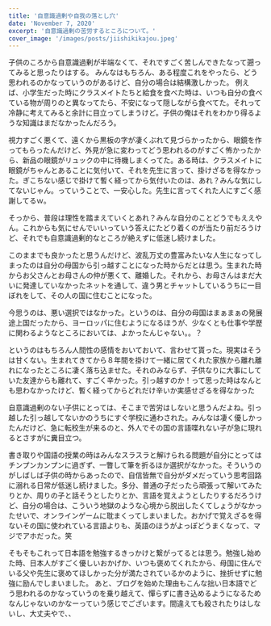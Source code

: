 ```yaml
---
title: '自意識過剰や自我の落とし穴'
date: 'November 7, 2020'
excerpt: '自意識過剰の苦労するところについて。'
cover_image: '/images/posts/jiishikikajou.jpeg'
---
```


子供のころから自意識過剰が半端なくて、それですごく苦しんできたなって遡ってみると思ったりはする。 みんなはもちろん、ある程度これをやったら、どう思われるのかなっていうのがあるけど、自分の場合は結構激しかった。 例えば、小学生だった時にクラスメイトたちと給食を食べた時は、いつも自分の食べている物が周りのと異なってたら、不安になって隠しながら食べてた。それって冷静に考えてみると余計に目立ってしまうけど。子供の俺はそれをわかり得るような知識はまだなかったんだろう。

視力すごく悪くて、遠くから黒板の字が凄くぶれて見づらかったから、眼鏡を作ってもらったんだけど、外見が急に変わってどう思われるのがすごく怖かったから、新品の眼鏡がリュックの中に待機しまくってた。ある時は、クラスメイトに眼鏡がちゃんとあることに気付いて、それを先生に言って、掛けざるを得なかった。ぎこちない感じで掛けて暫く経ってから気付いたのは、あれ？みんな気にしてないじゃん。っていうことで、一安心した。先生に言ってくれた人にすごく感謝してるｗ。

そっから、普段は理性を踏まえていくとあれ？みんな自分のことどうでもええやん。これからも気にせんでいいっていう答えにたどり着くのが当たり前だろうけど、それでも自意識過剰的なところが絶えずに低迷し続けました。

このままでも良かったと思うんだけど、波乱万丈の豊富みたいな人生になってしまったのは自分の母国から引っ越すことになった時からだとは思う。生まれた時からお父さんとお母さんの仲が悪くて、離婚した。それから、お母さんはまだ大いに発達していなかったネットを通して、違う男とチャットしているうちに一目ぼれをして、その人の国に住むことになった。

今思うのは、悪い選択ではなかった。というのは、自分の母国はまぁまぁの発展途上国だったから、ヨーロッパに住むようになるほうが、少なくとも仕事や学歴に関わるようなところにおいては、よかったんじゃない。。？

というのはもちろん人間性の感情をおいておいて、言わせて貰った。現実はそうは甘くない。生まれてきてから８年間を掛けて一緒に居てくれた家族から離れ離れになったところに凄く落ち込ませた。それのみならず、子供なりに大事にしていた友達からも離れて、すごく辛かった。引っ越すのか！って思った時はなんとも思わなかったけど、暫く経ってからどれだけ辛いか実感せざるを得なかった

自意識過剰のない子供にとっては、そこまで苦労はしないと思うんだよね。引っ越した引っ越してないかのうちにすぐ学校に通わされた。みんなは凄く優しかったんだけど、急に転校生が来るのと、外人でその国の言語喋れない子が急に現れるとさすがに糞目立つ。

書き取りや国語の授業の時はみんなスラスラと解けられる問題が自分にとってはチンプンカンプンに過ぎず、一瞥して筆を折るほか選択がなかった。そういうのがしばしば子供の時からあったので、自信皆無で自分がダメだっていう思考回路に溺れる日常が低迷し続けました。多分、普通の子だったら頑張って解いてみたりとか、周りの子と話そうとしたりとか、言語を覚えようとしたりするだろうけど、自分の場合は、こういう地獄のような心境から脱出したくてしょうがなかったせいで、オンラインゲームに耽まくってしまいました。おかげで覚えざるを得ないその国に使われている言語よりも、英語のほうがよっぽどうまくなって、マジでアホだった。笑

そもそもこれって日本語を勉強するきっかけと繋がってるとは思う。勉強し始めた時、日本人がすごく優しいおかげか、いつも褒めてくれたから、母国に住んでいる父や先生に褒めてほしかった分が満たされているかのように、挫折せずに勉強に励んでしまいました。 あと、ブログを始めた理由もこんな拙い日本語でどう思われるのかなっていうのを乗り越えて、憚らずに書き込めるようになるためなんじゃないのかなーっていう感じでございます。間違えても殺されたりはしないし、大丈夫やで、、


